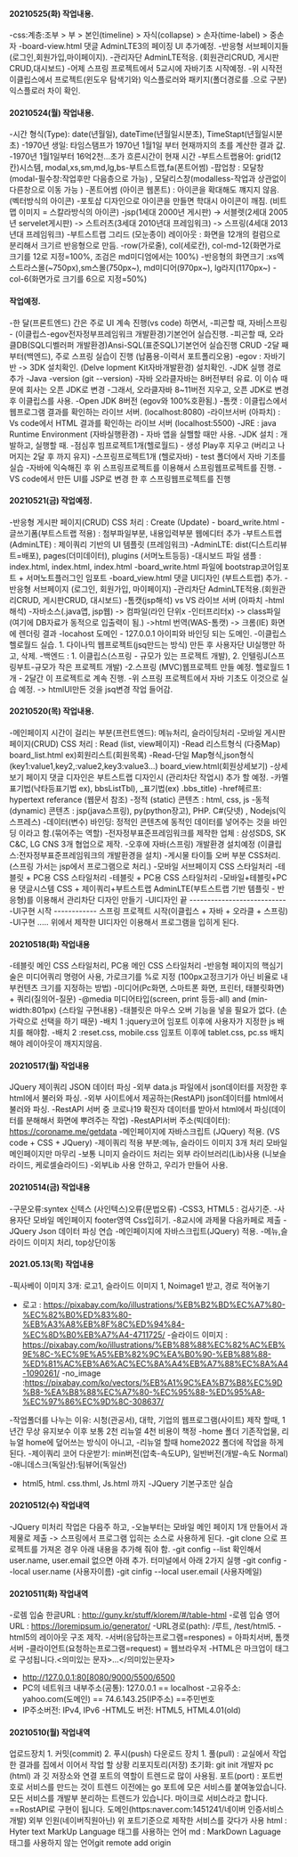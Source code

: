#### 20210525(화) 작업내용.
-css:계층:조부 > 부 > 본인(timeline) > 자식(collapse) > 손자(time-label) > 중손자
-board-view.html 댓글 AdminLTE3의 페이징 UI 추가예정.
-반응형 서브페이지들 (로그인,회원가입,마이페이지).
-관리자단 AdminLTE적응. (회원관리CRUD, 게시판CRUD,대시보드)
-어제 스프링 프로젝트에서 5교시에 자바기초 시작예정.
-위 시작전 이클립스에서 프로젝트(윈도우 탐색기와) 익스플로러와 패키지(폴더경로를 .으로 구분) 익스플로러 차이 확인.

#### 20210524(월) 작업내용.
-시간 형식(Type): date(년월일), dateTime(년월일시분초), TimeStapt(년월일시분초)
-1970년 생일: 타임스탬프가 1970년 1월1일 부터 현재까지의 초를 계산한 결과 값.
-1970년 1월1일부터 16억2천...초가 흐른시간이 현재 시간
-부트스트랩용어: grid(12칸)시스템, modal,xs,sm,md,lg,bs-부트스트랩,fa(폰트어썸)
-팝업창 : 모달창(modal-필수창:작업후만 다음층으로 가능) , 모달리스창(modalless-작업과 상관없이 다른창으로 이동 가능 )
-폰트어썸 (아이콘 웹폰트) : 아이콘을 확대해도 꺠지지 않음. (벡터방식의 아이콘)
-포토샵 디자인으로 아이콘을 만들면 학대시 아이콘이 깨짐. (비트맵 이미지 = 스칼라방식의 아이콘)
-jsp(1세대 2000년 게시판) -> 서블렛(2세대 2005년 servelet게시판) -> 스트러츠(3세대 2010년대 프레임워크) -> 스프링(4세대 2013년대 프레임워크)
-부트스트랩 그리드  (모눈종이) 레이아웃 : 화면을 12개의 컬럼으로 분리해서 크기르 반응형으로 만듬.
-row(가로줄), col(세로칸), col-md-12(화면가로 크기를 12로 지정=100%, 조검은 md미디엄에서는 100%)
-반응형의 화면크기 :xs엑스트라스몰(~750px),sm스몰(750px~), md미디어(970px~), lg라지(1170px~)
-col-6(화면가로 크기를 6으로 지정=50%)

#### 작업예정.
-한 달(프론트엔드) 간은 주로 UI 계속 진행(vs code) 하면서,
-피곤할 때, 자바|스프링 - (이클립스-egov전자정부프레임워크 개발환경)기본언어 실습진행.
-피곤할 때, 오라클DB(SQL디벨러퍼 개발환경)Ansi-SQL(표준SQL)기본언어 실습진행 CRUD
-2달 째 부터(백엔드), 주로 스프링 실습이 진행 (납품용-이력서 포트폴리오용)
-egov : 자바기반 -> 3DK 설치확인. (Delve lopment Kit자바개발환경) 설치확인.
-JDK 실행 경로 추가
-Java -version (git --version)
-자바 오라클자바는 8버전부터 유료. 이 이슈 때문에 회사는 오픈 JDK로 변경
-그래서, 오라클자바 8~11버전 지우고, 오픈 JDK로 변경 후 이클립스를 사용.
-Open JDK 8버전 (egov와 100%호환됨.)
-톰캣 : 이클립스에서 웹프로그램 결과를 확인하는 라이브 서버. (localhost:8080)
-라이브서버 (아파치) : Vs code에서 HTML 결과를 확인하는 라이브 서버 (localhost:5500)
-JRE : java Runtime Environment (자바실행환경) - 자바 앱을 실핼할 때만 사용.
-JDK 설치 : 개발하고, 실행할 때.
-점심후 빔프로젝트1개(헬로월드) - 생성 Play후 지우고 (버리고 나머지는 2달 후 까지 유지)
-스프링프로젝트1개 (헬로자바) - test 폴더에서 자바 기초를 실습
-자바에 익숙해진 후 위 스프링프로젝트를 이용해서 스프링웹프로젝트를 진행.
-VS code에서 만든 UI를 JSP로 변경 한 후 스프링웹프로젝트를 진행

#### 20210521(금) 작업예정.
-반응형 게시판 페이지(CRUD) CSS 처리 : Create (Update) - board_write.html
-글쓰기폼(부트스트랩 적용) : 첨부파일부분, 내용입력부분 웹에디터 추가
-부트스트랩(AdminLTE) : 제이쿼리 기반의 UI 템플릿 (프레임워크)
-AdminLTE: dist(디스트리뷰트=배포), pages(더미데이터), plugins (서머노트등등)
-대시보드 파일 샘플 : index.html, index.html, index.html
-board_write.html 파일에 bootstrap코어임포트 + 서머노트플러그인 임포트
-board_view.html 댓글 UI디자인 (부트스트랩) 추가.
-반응형 서브페이지 (로그인, 회원가입, 마이페이지)
-관리차단 AdminLTE적용.(회원관리CRUD, 게시판CRUD, 대시보드)
-톰캣(jsp해석) vs VS 라이브 서버 (아파치 -html해석)
-자바소스(.java앱, jsp웹) -> 컴파일(라인 단위x -인터프리터x) -> class파일 (여기에 DB자료가 동적으로 입출력이 됨.) ->html 번역(WAS-톰캣) -> 크롬(IE) 화면에 렌더링 결과
-locahost 도메인 - 127.0.0.1 아이피와 바인딩 되는 도메인.
-이클립스 헬로월드 실습. 1. 다이나믹 웹프로젝트(jsq만드는 방식) 만든 후 사용자단 UI실행만 하고, 삭제.
-백엔드 : 1. 이클립스(스프링 - 규모가 있는 프로젝트 개발), 2. 인텔링J(스프링부트-규모가 작은 프로젝트 개발)
-2.스프링 (MVC)웹프로젝트 만들 예정. 헬로월드 1개 - 2달간 이 프로젝트로 계속 진행.
-위 스프링 프로젝트에서 자바 기초도 이것으로 실습 예정. -> htmlUI만든 것을 jsq변경 작업 들어감.
#### 20210520(목) 작업내용.
-메인페이지 시간이 걸리는 부분(프런트엔드): 메뉴처리, 슬라이딩처리
-모바일 게시판 페이지(CRUD) CSS 처리 : Read (list, view페이지)
-Read 리스트형식 (다중Map) board_list.html ex)회원리스트(회원목록)
-Read-단일 Map형식,json형식 (key1:value1,key2,:value2,key3:value3...) board_view.html(회원상세보기)
-상세보기 페이지 댓글 디자인은 부트스트랩 디자인시 (관리차단 작업시) 추가 할 예정.
-카멜표기법(낙타등표기법 ex), bbsListTbl), _표기법(ex) .bbs_title)
-href헤르프: hypertext referance (웹문서 참조)
-정적 (static) 콘텐츠 : html, css, js
-동적 (dynamic) 콘텐츠 : jsp(java스프링), py(python장고), PHP. C#(닷넷) , Nodejs(익스프레스)
-데이터(변수) 바인딩: 정적인 콘텐츠에 동적인 데이터를 넣어주는 것을 바인딩 이라고 함.(묶어주는 역할)
-전자정부표준프레임워크를 제작한 업체 : 삼성SDS, SK C&C, LG CNS 3개 협업으로 제작.
-오후에 자바(스프링) 개발환경 설치예정 (이클립스:전자정부표준프레임워크의 개발환경을 설치)
-게시물 타이틀 오버 부분 CSS처리. (스프링 가서는 jsp에서 프로그램으로 처리.)
-모바일 서브페이지 CSS 스타일처리
-테블릿 + PC용 CSS 스타일처리
-테블릿 + PC용 CSS 스타일처리
-모바일+테블릿+PC용 댓글시스템 CSS + 제이쿼리+부트스트랩
AdminLTE(부트스트랩 기반 템플릿 - 반응형)를 이용해서 관리차단 디자인 만들기
-UI디자인 끝 ---------------------------
-UI구현 시작 ------------ 스프링 프로젝트 시작(이클립스 + 자바 + 오라클 + 스프링)
-UI구현 ..... 위에서 제작한 UI디자인 이용해서 프로그램을 입히게 된다.

#### 20210518(화) 작업내용
-테블릿 메인 CSS 스타일처리, PC용 메인 CSS 스타일처리
-반응형 페이지의 핵심기술은 미디어쿼리 명령어 사용, 가로크기를 %로 지정 (100px고정크기가 아닌 비율로 내부컨텐츠 크기를 지정하는 방법)
-미디어(Pc화면, 스마트폰 화면, 프린터, 태블릿화면) + 쿼리(질의어-질문)
-@media 미디어타입(screen, print 등등-all) and (min-width:801px) {스타일 구현내용}
-태블릿은 마우스 오버 기능을 넣을 필요가 없다. (손가락으로 선택을 하기 때문)
-배치 1 :jquery코어 임포트 이후에 사용자가 지정한 js 배치를 해야함.
-배치 2 :reset.css, mobile.css 임포트 이후에 tablet.css, pc.ss
배치해야 레이아웃이 깨지지않음.

#### 20210517(월) 작업내용
JQuery 제이쿼리 JSON 데이터 파싱
-외부 data.js 파일에서 json데이터를 저장한 후 html에서 불러와 파싱.
-외부 사이트에서 제공하는(RestAPI) json데이터를 html에서 불러와 파싱.
-RestAPI 서버 중 코로나19 확진자 데이터를 받아서 html에서 파싱(데이터를
분해해서 화면에 뿌려주는 작업)
-RestAPI서버 주소(빅데이터): https://coroname.me/getdata
-메인페이지에 자바스크립트 (JQuery) 적용. (VS code + CSS + JQuery)
-제이쿼리 적용 부분:메뉴, 슬라이드 이미지 3개 처리 모바일 메인페이지만 마무리
-보통 니미지 슬라이드 처리는 외부 라이브러리(Lib)사용 (니보슬라이드, 케로셀슬라이드)
-외부Lib 사용 안하고, 우리가 만들어 사용.

#### 20210514(금) 작업내용
-구문오류:syntex 신텍스 (사인텍스)오류(문법오류)
-CSS3, HTML5 : 검사기준.
-사용자단 모바일 메인페이지 footer영역 Css입히기.
-8교시에 과제물 다음카페로 제출
-JQuery Json 데이터 파싱 연습
-메인페이지에 자바스크립트(JQuery) 적용. -메뉴,슬라이드 이미지 처리, top상단이동

#### 2021.05.13(목) 작업내용
-픽사베이 이미지 3개: 로고1, 슬라이드 이미지 1, Noimage1 받고, 경로 적어놓기
- 로고 : https://pixabay.com/ko/illustrations/%EB%B2%BD%EC%A7%80-%EC%82%B0%ED%83%80-%EB%A3%A8%EB%8F%8C%ED%94%84-%EC%8D%B0%EB%A7%A4-4711725/
-슬라이드  이미지 : https://pixabay.com/ko/illustrations/%EB%88%88%EC%82%AC%EB%9E%8C-%EC%9E%A5%EB%82%9C%EA%B0%90-%EB%88%88-%ED%81%AC%EB%A6%AC%EC%8A%A4%EB%A7%88%EC%8A%A4-1090261/
-no_image :https://pixabay.com/ko/vectors/%EB%A1%9C%EA%B7%B8%EC%9D%B8-%EA%B8%88%EC%A7%80-%EC%95%88-%ED%95%A8-%EC%97%86%EC%9D%8C-308637/

-작업폴더를 나누는 이유: 시청(관공서), 대학, 기업의 웹프로그램(사이트)
제작 할때, 1년간 무상 유지보수 이후 보통 2천 리뉴얼 4천 비용이 책정
-home 폴더 기존작업물, 리뉴얼 home에 덮어쓰는 방식이 아니고,
-리뉴얼 할때 home2022 폴더에 작업을 하게 된다.
-제이쿼리 코어 다운받기: min버전(압축-속도UP), 일반버전(개발-속도 Normal)
-애니데스크(독일산):팀뷰어(독일산)
- html5, html. css.thml, Js.html 까지
-JQuery 기본구조만 실습

#### 20210512(수) 작업내역
-JQuery 미처리 작업은 다음주 하고,
-오늘부터는 모바일 메인 페이지 1개 만들어서 과제물로 제출 -> 스프링에서
프로그램 입히는 소스로 사용하게 된다.
-git clone 으로 프로젝트를 가져온 경우 아래 내용을 추가해 줘야 함.
-git config --list  확인해서 user.name, user.email 없으면 아래 추가.
터미널에서 아래 2가지 실행
-git config --local user.name (사용자이름)
-git cinfig --local user.email (사용자메일)

#### 20210511(화) 작업내역
-로렘 입숨 한글URL : http://guny.kr/stuff/klorem/#/table-html
-로렘 입숨 영어URL : https://loremipsum.io/generator/
-URL경로(path): /루트, /test/html5.
-html5의 레이아웃 구조 제작.
-서버(응답하는프로그램=respones) = 아파치서버, 톰캣서버
-클라이언트(요청하는프로그램=request) = 웹브라우저
-HTML은 마크업이 태그로 구성됩니다.<의미있는 문자>...</의미있는문자>
- http://127.0.0.1:80[8080/9000/5500/6500
- PC의 네트워크 내부주소(공통): 127.0.0.1 == localhost
-고유주소: yahoo.com(도메인) == 74.6.143.25(IP주소) ==주민번호
- IP주소버전: IPv4, IPv6
-HTML도 버전: HTML5, HTML4.01(old)

#### 20210510(월) 작업내역
업로드장치 1. 커밋(commit) 2. 푸시(push)
다운로드 장치 1. 풀(pull) : 교실에서 작업한 결과를 집에서 이어서 작업 할 상황
리포지토리(저장) 초기화: git init
개발자 pc (html) 과 깃 저장소와 연결
포트의 역할이 트렌드로 많이 사용됨.
포트(port) : 포트번호로 서비스를 만드는 것이 트렌드
이전에는 go 포트에 모은 서비스를 붙여놓았습니다.
모든 서비스를 개발부 분리하는 트렌드가 있습니다.
마이크로 서비스라고 합니다. ==RostAPI로 구현이 됩니다.
도메인(https:naver.com:1451241/네이버 인증서비스 개발)
외부 인원(네이버직원아닌) 위 포트기준으로 제작한 서비스를 갖다가 사용
    html : Hyter text MarkUp Language 태그를 사용하는 언어
    md : MarkDown Laguage 태그를 사용하지 않는 언어git remote add origin